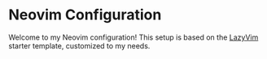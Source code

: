 # Neovim Configuration

Welcome to my Neovim configuration! This setup is based on the
[LazyVim](http://www.lazyvim.org/) starter template, customized to my
needs.
